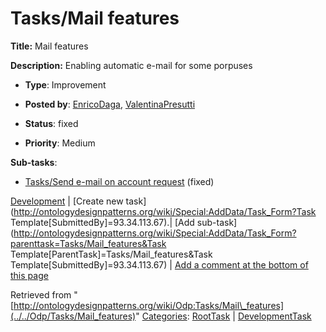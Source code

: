 #  Tasks/Mail features


__Title:__ Mail features


__Description:__ Enabling automatic e-mail for some porpuses 


  





* __Type__: Improvement
* __Posted by__: [EnricoDaga](../../User/EnricoDaga "User:EnricoDaga"), [ValentinaPresutti](../../User/ValentinaPresutti "User:ValentinaPresutti")
* __Status__: fixed


* __Priority__: Medium




__Sub-tasks__:



* [Tasks/Send e-mail on account request](../../Odp/Tasks/Send_e-mail_on_account_request "Odp:Tasks/Send e-mail on account request") (fixed)



[Development](../../Odp/Development "Odp:Development") | [Create new task](http://ontologydesignpatterns.org/wiki/Special:AddData/Task_Form?Task Template[SubmittedBy]=93.34.113.67).| [Add sub-task](http://ontologydesignpatterns.org/wiki/Special:AddData/Task_Form?parenttask=Tasks/Mail_features&Task Template[ParentTask]=Tasks/Mail_features&Task Template[SubmittedBy]=93.34.113.67) | [Add a comment at the bottom of this page](../index.php@title=Odp%253AAdd_comment&target=Odp%253ATasks%252F../../Odp/Tasks/Mail_features#New_comment "http://ontologydesignpatterns.org/wiki/index.php?title=Odp:Add_comment&target=Odp:Tasks/Mail_features#New_comment")


Retrieved from "[http://ontologydesignpatterns.org/wiki/Odp:Tasks/Mail\_features](../../Odp/Tasks/Mail_features)"
 [Categories](http://ontologydesignpatterns.org/wiki/Special:Categories "Special:Categories"): [RootTask](../../Category/RootTask "Category:RootTask") | [DevelopmentTask](../../Category/DevelopmentTask "Category:DevelopmentTask")